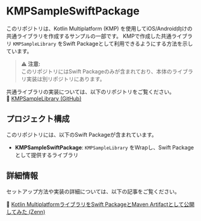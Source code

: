 # KMPSampleSwiftPackage

このリポジトリは、Kotlin Multiplatform (KMP) を使用してiOS/Android向けの共通ライブラリを作成するサンプルの一部です。
KMPで作成した共通ライブラリ `KMPSampleLibrary` をSwift Packageとして利用できるようにする方法を示しています。

> **⚠️ 注意:**  
> このリポジトリにはSwift Packageのみが含まれており、本体のライブラリ実装は別リポジトリにあります。

共通ライブラリの実装については、以下のリポジトリをご覧ください。  
📌 [KMPSampleLibrary (GitHub)](https://github.com/kaseken/KMPSampleLibrary)

## プロジェクト構成

このリポジトリには、以下のSwift Packageが含まれています。

- **KMPSampleSwiftPackage**: `KMPSampleLibrary` をWrapし、Swift Packageとして提供するライブラリ

## 詳細情報

セットアップ方法や実装の詳細については、以下の記事をご覧ください。

📖 [Kotlin MultiplatformライブラリをSwift PackageとMaven Artifactとして公開してみた (Zenn)](https://zenn.dev/kaseken/articles/e5bb09e4a96d62)
